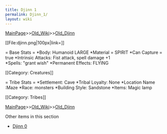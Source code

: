 ```yaml
---
title: Djinn 1
permalink: Djinn_1/
layout: wiki
---
```


[MainPage](/keeperrl_wiki/ "wikilink")>>[Old_Wiki](/keeperrl_wiki/Old_Wiki "wikilink")>>[Old_Djinn](/keeperrl_wiki/Old_Djinn "wikilink")

[[File:djinn.png|100px|link=]]

= Base Stats =
*Body: Humanoid LARGE
*Material = SPIRIT
*Can Capture = true
*Intrinsic Attacks: Fist attack, spell damage +1    
*Spells:  &quot;grant wish&quot; 
*Permanent Effects: FLYING

[[Category: Creatures]]

= Tribe Stats =
*Settlement: Cave
*Tribal Loyalty: None
*Location Name :Maze 
*Race: monsters 
*Building Style: Sandstone
*Items: Magic lamp

[[Category: Tribes]]

[MainPage](/keeperrl_wiki/ "wikilink")>>[Old_Wiki](/keeperrl_wiki/Old_Wiki "wikilink")>>[Old_Djinn](/keeperrl_wiki/Old_Djinn "wikilink")

Other items in this section
-    [Djinn 0](/keeperrl_wiki/Djinn_0 "wikilink")
